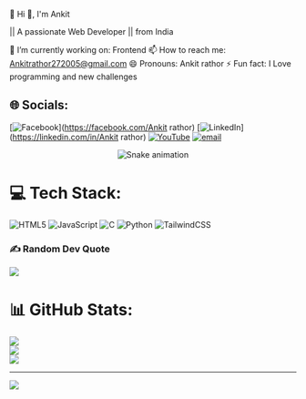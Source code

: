 💫 Hi 👋, I'm Ankit

 || A passionate Web Developer || from India

🔭 I’m currently working on: Frontend 
📫 How to reach me: Ankitrathor272005@gmail.com
😄 Pronouns: Ankit rathor
⚡ Fun fact: I Love programming and new challenges 
## 🌐 Socials:
[![Facebook](https://img.shields.io/badge/Facebook-%231877F2.svg?logo=Facebook&logoColor=white)](https://facebook.com/Ankit rathor) [![LinkedIn](https://img.shields.io/badge/LinkedIn-%230077B5.svg?logo=linkedin&logoColor=white)](https://linkedin.com/in/Ankit rathor) [![YouTube](https://img.shields.io/badge/YouTube-%23FF0000.svg?logo=YouTube&logoColor=white)](https://youtube.com/@@ankit-2005-a7a) [![email](https://img.shields.io/badge/Email-D14836?logo=gmail&logoColor=white)](mailto:ankitrathor272005@gmail.com) 


<!-- Snake Game Repo View -->

<div align="center">
  <img src="https://profile-readme-generator.com/assets/snake.svg" alt="Snake animation" />
</div>


# 💻 Tech Stack:
![HTML5](https://img.shields.io/badge/html5-%23E34F26.svg?style=for-the-badge&logo=html5&logoColor=white) ![JavaScript](https://img.shields.io/badge/javascript-%23323330.svg?style=for-the-badge&logo=javascript&logoColor=%23F7DF1E) ![C](https://img.shields.io/badge/c-%2300599C.svg?style=for-the-badge&logo=c&logoColor=white) ![Python](https://img.shields.io/badge/python-3670A0?style=for-the-badge&logo=python&logoColor=ffdd54) ![TailwindCSS](https://img.shields.io/badge/tailwindcss-%2338B2AC.svg?style=for-the-badge&logo=tailwind-css&logoColor=white)
### ✍ Random Dev Quote
![](https://quotes-github-readme.vercel.app/api?type=horizontal&theme=radical)
# 📊 GitHub Stats:
![](https://github-readme-stats.vercel.app/api?username=devankit27&theme=dark&hide_border=false&include_all_commits=false&count_private=false)<br/>
![](https://nirzak-streak-stats.vercel.app/?user=devankit27&theme=dark&hide_border=false)<br/>
![](https://github-readme-stats.vercel.app/api/top-langs/?username=devankit27&theme=dark&hide_border=false&include_all_commits=false&count_private=false&layout=compact)

---
[![](https://visitcount.itsvg.in/api?id=devankit27&icon=0&color=0)](https://visitcount.itsvg.in)

<!-- Proudly created with GPRM ( https://gprm.itsvg.in ) -->
